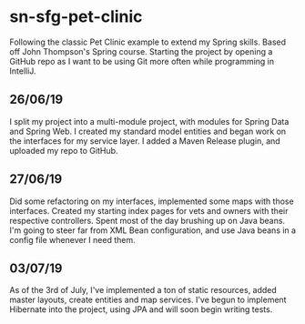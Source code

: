 # sn-sfg-pet-clinic
Following the classic Pet Clinic example to extend my Spring skills. Based off John Thompson's Spring course.
Starting the project by opening a GitHub repo as I want to be using Git more often while programming in IntelliJ.

26/06/19
--------
I split my project into a multi-module project, with modules for Spring Data and Spring Web. I created my standard model entities and began work on the interfaces for my service layer. I added a Maven Release plugin, and uploaded my repo to GitHub.

27/06/19
--------
Did some refactoring on my interfaces, implemented some maps with those interfaces. Created my starting index pages for vets and owners with their respective controllers. Spent most of the day brushing up on Java beans. I'm going to steer far from XML Bean configuration, and use Java beans in a config file whenever I need them.

03/07/19
--------
As of the 3rd of July, I've implemented a ton of static resources, added master layouts, create entities and map services. I've begun to implement Hibernate into the project, using JPA and will soon begin writing tests.
